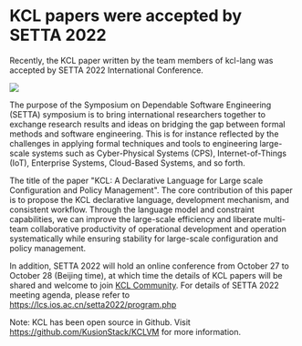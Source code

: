 # KCL papers were accepted by SETTA 2022

Recently, the KCL paper written by the team members of kcl-lang was accepted by SETTA 2022 International Conference.

![](/img/docs/events/2022/kcl_paper_setta.png)

The purpose of the Symposium on Dependable Software Engineering (SETTA) symposium is to bring international researchers together to exchange research results and ideas on bridging the gap between formal methods and software engineering. This is for instance reflected by the challenges in applying formal techniques and tools to engineering large-scale systems such as Cyber-Physical Systems (CPS), Internet-of-Things (IoT), Enterprise Systems, Cloud-Based Systems, and so forth.

The title of the paper "KCL: A Declarative Language for Large scale Configuration and Policy Management". The core contribution of this paper is to propose the KCL declarative language, development mechanism, and consistent workflow. Through the language model and constraint capabilities, we can improve the large-scale efficiency and liberate multi-team collaborative productivity of operational development and operation systematically while ensuring stability for large-scale configuration and policy management.

In addition, SETTA 2022 will hold an online conference from October 27 to October 28 (Beijing time), at which time the details of KCL papers will be shared and welcome to join [KCL Community](https://github.com/kcl-lang/community). For details of SETTA 2022 meeting agenda, please refer to https://lcs.ios.ac.cn/setta2022/program.php

Note: KCL has been open source in Github. Visit https://github.com/KusionStack/KCLVM for more information.
